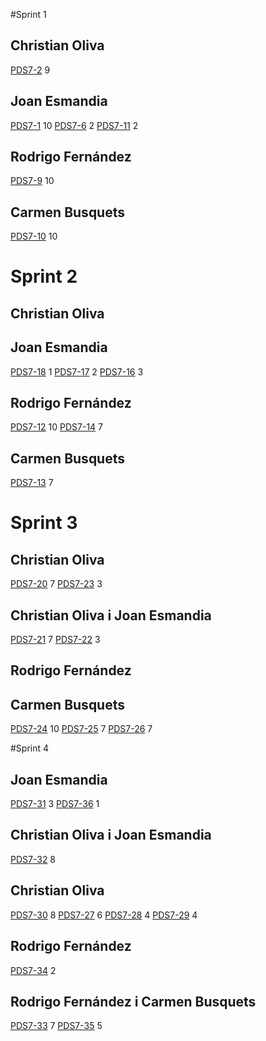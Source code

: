 #Sprint 1
## Christian Oliva
[PDS7-2](http://ggg.udg.edu:8080/browse/PDS7-2) 9
## Joan Esmandia
[PDS7-1](http://ggg.udg.edu:8080/browse/PDS7-1) 10
[PDS7-6](http://ggg.udg.edu:8080/browse/PDS7-6) 2
[PDS7-11](http://ggg.udg.edu:8080/browse/PDS7-11) 2
## Rodrigo Fernández
[PDS7-9](http://ggg.udg.edu:8080/browse/PDS7-9) 10
## Carmen Busquets
[PDS7-10](http://ggg.udg.edu:8080/browse/PDS7-10) 10


# Sprint 2
## Christian Oliva

## Joan Esmandia
[PDS7-18](http://ggg.udg.edu:8080/browse/PDS7-18) 1
[PDS7-17](http://ggg.udg.edu:8080/browse/PDS7-17) 2
[PDS7-16](http://ggg.udg.edu:8080/browse/PDS7-16) 3
## Rodrigo Fernández
[PDS7-12](http://ggg.udg.edu:8080/browse/PDS7-12) 10
[PDS7-14](http://ggg.udg.edu:8080/browse/PDS7-14) 7
## Carmen Busquets
[PDS7-13](http://ggg.udg.edu:8080/browse/PDS7-13) 7


# Sprint 3
## Christian Oliva
[PDS7-20](http://ggg.udg.edu:8080/browse/PDS7-20) 7
[PDS7-23](http://ggg.udg.edu:8080/browse/PDS7-23) 3
## Christian Oliva i Joan Esmandia
[PDS7-21](http://ggg.udg.edu:8080/browse/PDS7-21) 7
[PDS7-22](http://ggg.udg.edu:8080/browse/PDS7-22) 3
## Rodrigo Fernández

## Carmen Busquets
[PDS7-24](http://ggg.udg.edu:8080/browse/PDS7-24) 10
[PDS7-25](http://ggg.udg.edu:8080/browse/PDS7-25) 7
[PDS7-26](http://ggg.udg.edu:8080/browse/PDS7-26) 7


#Sprint 4
## Joan Esmandia
[PDS7-31](http://ggg.udg.edu:8080/browse/PDS7-31) 3
[PDS7-36](http://ggg.udg.edu:8080/browse/PDS7-36) 1
## Christian Oliva i Joan Esmandia
[PDS7-32](http://ggg.udg.edu:8080/browse/PDS7-32) 8
## Christian Oliva
[PDS7-30](http://ggg.udg.edu:8080/browse/PDS7-30) 8
[PDS7-27](http://ggg.udg.edu:8080/browse/PDS7-27) 6
[PDS7-28](http://ggg.udg.edu:8080/browse/PDS7-28) 4
[PDS7-29](http://ggg.udg.edu:8080/browse/PDS7-29) 4
## Rodrigo Fernández
[PDS7-34](http://ggg.udg.edu:8080/browse/PDS7-34) 2
## Rodrigo Fernández i Carmen Busquets
[PDS7-33](http://ggg.udg.edu:8080/browse/PDS7-33) 7
[PDS7-35](http://ggg.udg.edu:8080/browse/PDS7-35) 5
